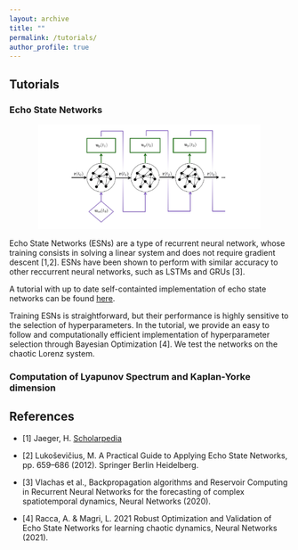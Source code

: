 ```yaml
---
layout: archive
title: ""
permalink: /tutorials/
author_profile: true
---
```


## Tutorials

### Echo State Networks

<p align='center'>
<img src="../files/ESN_loop.png" style="width:400px">
</p>

Echo State Networks (ESNs) are a type of recurrent neural network, whose training consists in solving a linear system and does not require gradient descent [1,2]. ESNs have been shown to perform with similar accuracy to other reccurrent neural networks, such as LSTMs and GRUs [3]. 

A tutorial with up to date self-containted implementation of echo state networks can be found [here](https://github.com/aracca994/Echo-State-Networks).

Training ESNs is straightforward, but their performance is highly sensitive to the selection of hyperparameters. 
In the tutorial, we provide an easy to follow and computationally efficient implementation of hyperparameter selection through Bayesian Optimization [4].
We test the networks on the chaotic Lorenz system.  


### Computation of Lyapunov Spectrum and Kaplan-Yorke dimension




## References 

- [1] Jaeger, H. [Scholarpedia](http://www.scholarpedia.org/w/index.php?title=Echo_state_network)

- [2] Lukoševičius, M. A Practical Guide to Applying Echo State Networks, pp. 659–686 (2012). Springer Berlin Heidelberg. 

- [3] Vlachas et al., Backpropagation algorithms and Reservoir Computing in Recurrent Neural Networks for the forecasting of complex spatiotemporal dynamics, Neural Networks (2020).

- [4] Racca, A. & Magri, L. 2021 Robust Optimization and Validation of Echo State Networks for learning chaotic dynamics, Neural Networks (2021).
